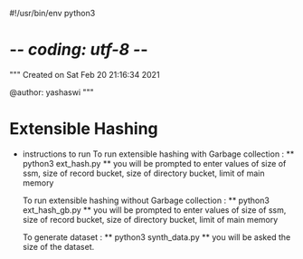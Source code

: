 #!/usr/bin/env python3
# -*- coding: utf-8 -*-
"""
Created on Sat Feb 20 21:16:34 2021

@author: yashaswi
"""

# Extensible Hashing

* instructions to run
    To run extensible hashing with Garbage collection :
    ** python3 ext_hash.py
    ** you will be prompted to enter values of size of ssm, size of record bucket, size of directory bucket, limit of main memory
    
    To run extensible hashing without Garbage collection :
    ** python3 ext_hash_gb.py
    ** you will be prompted to enter values of size of ssm, size of record bucket, size of directory bucket, limit of main memory
    
    To generate dataset :
    ** python3 synth_data.py 
    ** you will be asked the size of the dataset.
    
    
